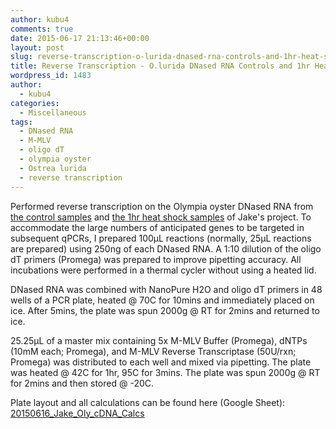 ```yaml
---
author: kubu4
comments: true
date: 2015-06-17 21:13:46+00:00
layout: post
slug: reverse-transcription-o-lurida-dnased-rna-controls-and-1hr-heat-shock
title: Reverse Transcription - O.lurida DNased RNA Controls and 1hr Heat Shock
wordpress_id: 1483
author:
  - kubu4
categories:
  - Miscellaneous
tags:
  - DNased RNA
  - M-MLV
  - oligo dT
  - olympia oyster
  - Ostrea lurida
  - reverse transcription
---
```


Performed reverse transcription on the Olympia oyster DNased RNA from [the control samples](2015/05/14/dnase-treatment-jakes-o-lurida-ctenidia-rna-controls-from-20150507.html) and [the 1hr heat shock samples](2015/05/14/dnase-treatment-jakes-o-lurida-ctenidia-rna-1hr-heat-shock-from-20150506.html) of Jake's project. To accommodate the large numbers of anticipated genes to be targeted in subsequent qPCRs, I prepared 100μL reactions (normally, 25μL reactions are prepared) using 250ng of each DNased RNA. A 1:10 dilution of the oligo dT primers (Promega) was prepared to improve pipetting accuracy. All incubations were performed in a thermal cycler without using a heated lid.

DNased RNA was combined with NanoPure H2O and oligo dT primers in 48 wells of a PCR plate, heated @ 70C for 10mins and immediately placed on ice. After 5mins, the plate was spun 2000g @ RT for 2mins and returned to ice.

25.25μL of a master mix containing 5x M-MLV Buffer (Promega), dNTPs (10mM each; Promega), and M-MLV Reverse Transcriptase (50U/rxn; Promega) was distributed to each well and mixed via pipetting. The plate was heated @ 42C for 1hr, 95C for 3mins. The plate was spun 2000g @ RT for 2mins and then stored @ -20C.

Plate layout and all calculations can be found here (Google Sheet): [20150616_Jake_Oly_cDNA_Calcs](https://docs.google.com/spreadsheets/d/11cB6J1wahOq4jPk6DWENAnUweyEAeHT25Zbba1RXsks/edit?usp=sharing)
